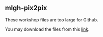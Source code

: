 ## mlgh-pix2pix

These workshop files are too large for Github.

You may download the files from this [link](https://drive.google.com/drive/folders/1axHhyPWRWTHvYyq1zC3AQXcW9D05myHo?usp=sharing).